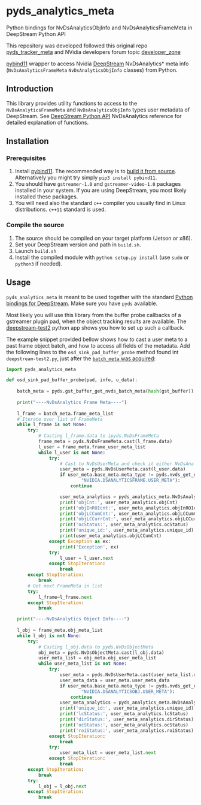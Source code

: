 # pyds_analytics_meta

Python bindings for NvDsAnalyticsObjInfo and NvDsAnalyticsFrameMeta in DeepStream Python API

This repository was developed followed this original repo [pyds_tracker_meta](https://github.com/mrtj/pyds_tracker_meta) and NVidia developers forum topic [developer_zone](https://forums.developer.nvidia.com/t/deepstream-5-0-python-bindings-for-gst-nvdsanalytics-access-meta-data/147670/11)

[pybind11](https://github.com/pybind/pybind11) wrapper to access Nvidia [DeepStream](https://developer.nvidia.com/deepstream-sdk) NvDsAnalytics\* meta info (`NvDsAnalyticsFrameMeta` `NvDsAnalyticsObjInfo` classes) from Python.

## Introduction
This library provides utility functions to access to the `NvDsAnalyticsFrameMeta` and `NvDsAnalyticsObjInfo` types user metadata of DeepStream. See [DeepStream Python API](https://docs.nvidia.com/metropolis/deepstream/5.0/python-api/NvDsAnalytics/pyanalytics.html) NvDsAnalytics reference for detailed explanation of functions.

## Installation

### Prerequisites

1. Install [pybind11](https://github.com/pybind/pybind11). The recommended way is to [build it from source](https://pybind11.readthedocs.io/en/stable/basics.html?highlight=install#compiling-the-test-cases). Alternatively you might try simply `pip3 install pybind11`.
2. You should have `gstreamer-1.0` and `gstreamer-video-1.0` packages installed in your system. If you are using DeepStream, you most likely installed these packages.
3. You will need also the standard `c++` compiler you usually find in Linux distributions. `c++11` standard is used.

### Compile the source

1. The source should be compiled on your target platform (Jetson or x86).
2. Set your DeepStream version and path in `build.sh`.
3. Launch `build.sh`
4. Install the compiled module with `python setup.py install` (use `sudo` or `python3` if needed).

## Usage

`pyds_analytics_meta` is meant to be used together with the standard [Python bindings for DeepStream](https://github.com/NVIDIA-AI-IOT/deepstream_python_apps). Make sure you have `pyds` available.

Most likely you will use this library from the buffer probe callbacks of a gstreamer plugin pad, when the object tracking results are available. The [deepstream-test2](https://github.com/NVIDIA-AI-IOT/deepstream_python_apps/tree/master/apps/deepstream-test2) python app shows you how to set up such a callback. 

The example snippet provided bellow shows how to cast a user meta to a past frame object batch, and how to access all fields of the metadata. Add the following lines to the `osd_sink_pad_buffer_probe` method found int `deepstream-test2.py`, just after the [`batch_meta` was acquired](https://github.com/NVIDIA-AI-IOT/deepstream_python_apps/blob/2931f6b295b58aed15cb29074d13763c0f8d47be/apps/deepstream-test2/deepstream_test_2.py#L61):

```python
import pyds_analytics_meta

def osd_sink_pad_buffer_probe(pad, info, u_data):
    
    batch_meta = pyds.gst_buffer_get_nvds_batch_meta(hash(gst_buffer))
   
    print("----NvDsAnalytics Frame Meta----") 
    
    l_frame = batch_meta.frame_meta_list 
    # Iterate over list of FrameMeta
    while l_frame is not None:
        try:
            # Casting l_frame.data to ipyds.NvDsFrameMeta
            frame_meta = pyds.NvDsFrameMeta.cast(l_frame.data)
            l_user = frame_meta.frame_user_meta_list
            while l_user is not None:
                try:
                    # Cast to NvDsUserMeta and check it either NvDsAnalyticsFrameMeta or not
                    user_meta = pyds.NvDsUserMeta.cast(l_user.data)
                    if user_meta.base_meta.meta_type != pyds.nvds_get_user_meta_type(
                            "NVIDIA.DSANALYTICSFRAME.USER_META"):
                        continue

                    user_meta_analytics = pyds_analytics_meta.NvDsAnalyticsFrameMeta.cast(user_meta.user_meta_data)
                    print('objCnt:', user_meta_analytics.objCnt)
                    print('objInROIcnt:', user_meta_analytics.objInROIcnt)
                    print('objLCCumCnt:', user_meta_analytics.objLCCumCnt)
                    print('objLCCurrCnt:', user_meta_analytics.objLCCurrCnt)
                    print('ocStatus:', user_meta_analytics.ocStatus)
                    print('unique_id:', user_meta_analytics.unique_id)
                    print(user_meta_analytics.objLCCumCnt)
                except Exception as ex:
                    print('Exception', ex)
                try:
                    l_user = l_user.next
                except StopIteration:
                    break
        except StopIteration:
            break
        # Get next FrameMeta in list 
        try:
            l_frame=l_frame.next
        except StopIteration:
            break

    print("----NvDsAnalytics Object Info----")
    
    l_obj = frame_meta.obj_meta_list
    while l_obj is not None:
        try:
            # Casting l_obj.data to pyds.NvDsObjectMeta
            obj_meta = pyds.NvDsObjectMeta.cast(l_obj.data)
            user_meta_list = obj_meta.obj_user_meta_list
            while user_meta_list is not None:
                try:
                    user_meta = pyds.NvDsUserMeta.cast(user_meta_list.data)
                    user_meta_data = user_meta.user_meta_data
                    if user_meta.base_meta.meta_type != pyds.nvds_get_user_meta_type(
                            "NVIDIA.DSANALYTICSOBJ.USER_META"):
                        continue
                    user_meta_analytics = pyds_analytics_meta.NvDsAnalyticsObjInfo.cast(user_meta.user_meta_data)
                    print('unique_id:', user_meta_analytics.unique_id)
                    print('lcStatus:', user_meta_analytics.lcStatus)
                    print('dirStatus:', user_meta_analytics.dirStatus)
                    print('ocStatus:', user_meta_analytics.ocStatus)
                    print('roiStatus:', user_meta_analytics.roiStatus)
                except StopIteration:
                    break
                try:
                    user_meta_list = user_meta_list.next
                except StopIteration:
                    break
        except StopIteration:
            break
        try:
            l_obj = l_obj.next
        except StopIteration:
            break

```

